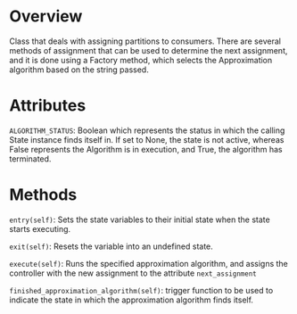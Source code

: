 # Overview

Class that deals with assigning partitions to consumers. There are several
methods of assignment that can be used to determine the next assignment, and it
is done using a Factory method, which selects the Approximation algorithm based
on the string passed.

# Attributes

`ALGORITHM_STATUS`: Boolean which represents the status in which the calling
State instance finds itself in. If set to None, the state is not active, whereas
False represents the Algorithm is in execution, and True, the algorithm has
terminated.

# Methods

`entry(self)`: Sets the state variables to their initial state when the state
starts executing.

`exit(self)`: Resets the variable into an undefined state.

`execute(self)`: Runs the specified approximation algorithm, and assigns the
controller with the new assignment to the attribute `next_assignment`

`finished_approximation_algorithm(self)`: trigger function to be used to indicate the
state in which the approximation algorithm finds itself.
